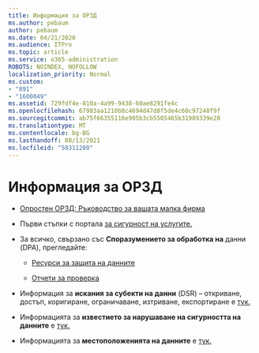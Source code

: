 ```yaml
---
title: Информация за ОРЗД
ms.author: pebaum
author: pebaum
ms.date: 04/21/2020
ms.audience: ITPro
ms.topic: article
ms.service: o365-administration
ROBOTS: NOINDEX, NOFOLLOW
localization_priority: Normal
ms.custom:
- "891"
- "1600049"
ms.assetid: 729fdf4e-810a-4a99-9438-60ae8291fe4c
ms.openlocfilehash: 67983aa1210b8c4694d47d8f5de4c60c97248f9f
ms.sourcegitcommit: ab75f66355116e995b3cb5505465b31989339e28
ms.translationtype: MT
ms.contentlocale: bg-BG
ms.lasthandoff: 08/13/2021
ms.locfileid: "58311280"
---
```

# <a name="information-about-gdpr"></a>Информация за ОРЗД

- [Опростен ОРЗД: Ръководство за вашата малка фирма](https://docs.microsoft.com/microsoft-365/admin/security-and-compliance/gdpr-compliance)

- Първи стъпки с портала [за сигурност на услугите.](https://servicetrust.microsoft.com/ViewPage/GDPRGetStarted)

- За всичко, свързано със **Споразумението за обработка на** данни (DPA), прегледайте:

  - [Ресурси за защита на данните](https://servicetrust.microsoft.com/ViewPage/TrustDocuments)

  - [Отчети за проверка](https://servicetrust.microsoft.com/ViewPage/MSComplianceGuide)

- Информация за **искания за субекти на данни** (DSR) – откриване, достъп, коригиране, ограничаване, изтриване, експортиране е [тук.](https://docs.microsoft.com/microsoft-365/compliance/gdpr-dsr-office365)

- Информацията за **известието за нарушаване на сигурността на данните** е [тук.](https://servicetrust.microsoft.com/ViewPage/GDPRBreach)

- Информацията за **местоположенията на данните** е [тук.](https://products.office.com/where-is-your-data-located?ms.officeurl=datamaps&amp;geo=All#All)
